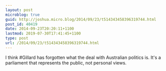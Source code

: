 ```yaml
---
layout: post
microblog: true
guid: http://joshua.micro.blog/2014/09/23/t514343458396319744.html
post_id: 40419
date: 2014-09-23T20:20:11+1100
lastmod: 2019-07-30T17:41:45+1100
type: post
url: /2014/09/23/t514343458396319744.html
---
```

I think #Gillard has forgotten what the deal with Australian politics is. It's a parliament that represents the public, not personal views.
